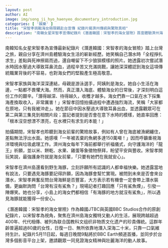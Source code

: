 ```yaml
---
layout: post
author: AI
image: img/song_ji_hyo_haenyeo_documentary_introduction.jpg
categories: [ '娛樂' ]
title: "宋智孝挑戰海女極限親赴台宣傳 紀錄片揭濟州傳統與驚險真相"  
description: "南韓女星宋智孝宣傳紀錄片《潛進韓國：宋智孝的海女冒險》首度體驗濟州海女生活，拍攝歷程中耳鼻流血險象環生，深刻感受海女職業的艱鉅與堅毅，並分享海底驚險故事與海洋環境議題。紀錄片展現超過400年文化傳承與動人庶民精神，5月11日起於BBC Earth頻道全球首播，台灣觀眾也可同步觀賞。"
---
```

南韓知名女星宋智孝為宣傳最新紀錄片《潛進韓國：宋智孝的海女冒險》踏上台灣之旅，親自分享在濟州島體驗海女生活的嶄新經歷。她笑稱自己潛水時「全程掙扎求生」差點與死神擦肩而過，還自嘲留下不少狼狽模樣的照片。她透露初次嘗試潛水時因水壓過大導致耳鼻流血，過程辛苦又充滿挑戰，讓她深深體認到海女這項傳統職業背後的不容易，也對海女們的堅毅產生極高敬意。

宋智孝家族與海洋深深連結，母親是游泳選手，阿姨則是海女。她自小生活在海邊，一點都不畏懼大海。然而，真正潛入海底、體驗海女的日常後，才深刻明白這份工作的艱辛。「潛得越深、待得越久，收穫才越多。海女們靠一口氣在水下採集海產換取收入，非常厲害！」宋智孝回憶拍攝過程中遭遇強烈海流，笑稱「大家都在原地，只有我被沖走」。她在節目中因水壓過大導致耳鼻出血，並透露觀眾可在第二與第三集見到相關片段；當記者提到是否會在意下水時的模樣，她直率回應：「根本沒空想漂不漂亮，在水裡只有求生的本能！」

拍攝期間，宋智孝也聆聽到海女前輩的驚險故事，例如有人曾在海底被漁網纏住，差點無法浮出水面。她感嘆「一年被丟棄的魚網多達150萬噸！」因而呼籲重視海洋環境與垃圾處理工作。濟州海女每年下海前都舉行祈福儀式，向守護海洋的「龍王」祈願，並以米、餅乾、水果、雞蛋等象徵物祭拜，盼望平安與豐收。宋智孝開玩笑說，最強護身符就是海女前輩，「只要有她們在我就安心」。

宋智孝在濟州島還看到野生海豚，立刻許願所有認識的人都幸福快樂。她透露當地有說法，只要遇見海豚要記得許願，因為海豚會幫忙實現。被問到未來是否會來台潛水，宋智孝興奮反問台灣海鮮是否豐富，大方表示若有機會一定會帶上潛水裝備，更幽默詢問「台灣有沒有鯊魚？」現場記者打趣回應「只有鯊魚煙」，引發一陣爆笑。她也分享，小島上的海女們都相信「有海豚的地方就沒有鯊魚」，所以遇見海豚就能獲得一份安心。

《潛進韓國：宋智孝的海女冒險》作為韓國JTBC與英國BBC Studios合作的原創紀錄片，以宋智孝為視角，聚焦在濟州島海女獨特又動人的生活，展現跨越超過400年、代代相傳、被列為联合国教科文组织非物质文化遗产的珍貴傳統。這群年齡普遍超過80歲的女性，日復一日、無所依靠地潛入深海二十米，只靠一口氣維持生計。紀錄片5月11日起，每週日晚間9點將於BBC Earth頻道首播，並同步於台灣多個影音平台上架，邀請觀眾一同見證海女精神與壯麗海洋的動人故事。